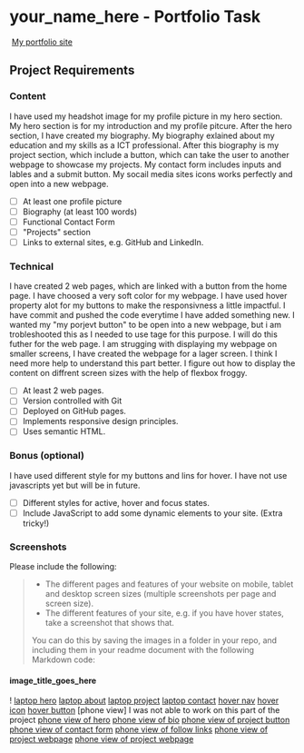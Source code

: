 #  your_name_here - Portfolio Task
​
[My portfolio site](link_to_your_site)
​
## Project Requirements

### Content
 I have used my headshot image for my profile picture in my hero section. My hero section is for my introduction and my profile pitcure. After the hero section, I have created my biography. My biography exlained about my education and my skills as a ICT professional. After this biography is my project section, which include a button, which can take the user to another webpage to showcase my projects. My contact form includes inputs and lables and a submit button. My socail media sites icons works perfectly and open into a new webpage. 
- [ ] At least one profile picture
- [ ] Biography (at least 100 words)
- [ ] Functional Contact Form
- [ ] "Projects" section
- [ ] Links to external sites, e.g. GitHub and LinkedIn.
​
### Technical
 I have created 2 web pages, which are linked with a button from the home page. I have choosed a very soft color for my webpage. I have used hover property alot for my buttons to make the responsivness a little impactful. I have commit and pushed the code everytime I have added something new. I wanted my "my porjevt button" to be open into a new webpage, but i am trobleshooted this as I needed to use tage <a> for this purpose. I will do this futher for the web page. I am strugging with displaying my webpage on smaller screens, I have created the webpage for a lager screen. I think I need more help to understand this part better. 
 I figure out how to display the content on diffrent screen sizes with the help of flexbox froggy. 

- [ ] At least 2 web pages.
- [ ] Version controlled with Git
- [ ] Deployed on GitHub pages.
- [ ] Implements responsive design principles.
- [ ] Uses semantic HTML.

### Bonus (optional)
 I have used different style for my buttons and lins for hover. I have not use javascripts yet but will be in future.
- [ ] Different styles for active, hover and focus states.
- [ ] Include JavaScript to add some dynamic elements to your site. (Extra tricky!)
​
### Screenshots
> 

Please include the following:
> - The different pages and features of your website on mobile, tablet and desktop screen sizes (multiple screenshots per page and screen size).
> - The different features of your site, e.g. if you have hover states, take a screenshot that shows that.  
> 
> You can do this by saving the images in a folder in your repo, and including them in your readme document with the following Markdown code: 

####  image_title_goes_here 
!
[laptop hero](img/hero1.JPG)
[laptop about](img/about1.JPG)
[laptop project](img/projects1.JPG)
[laptop contact](img/contact1.JPG)
[hover nav](img/hovernav.jpeg)
[hover icon](img/hovericons.jpeg)
[hover button](img/hoverbutton.jpeg)
[phone view] I was not able to work on this part of the project
[phone view of hero](img/phone%20view%201.JPG)
[phone view of bio](img/phone%20view%203.JPG)
[phone view of project button](img/phone%20view%204.JPG)
[phone view of contact form](img/phone%20view%205.JPG)
[phone view of follow links](img/phone%20view%206.JPG)
[phone view of project webpage](img/phone%20view%207.JPG) 
[phone view of project webpage](img/phone%20view%208.JPG) 